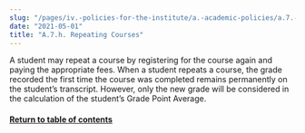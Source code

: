 ```yaml
---
slug: "/pages/iv.-policies-for-the-institute/a.-academic-policies/a.7.-policies-concerning-enrollment-and-payment-fees/a.7.g.-repeating-courses"
date: "2021-05-01"
title: "A.7.h. Repeating Courses"
---
```


A student may repeat a course by registering for the course again and paying the appropriate fees. When a student repeats a course, the grade recorded the first time the course was completed remains permanently on the student’s transcript. However, only the new grade will be considered in the calculation of the student’s Grade Point Average.

#### [Return to table of contents](http://www.middlebury.edu/about/handbook/iv.-policies-for-the-institute/a.-academic-policies/a.7.-policies-concerning-enrollment-and-payment-fees)